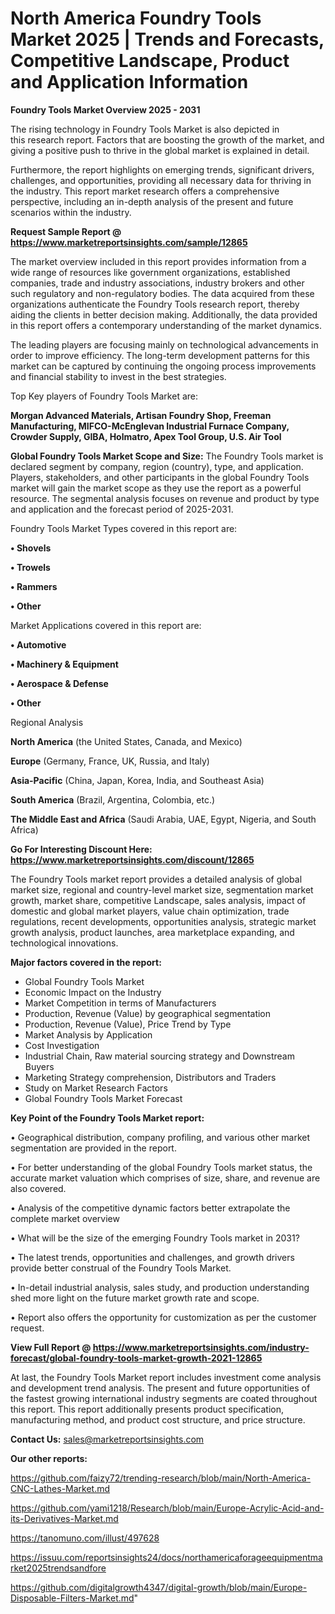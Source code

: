  # North America Foundry Tools Market 2025 | Trends and Forecasts, Competitive Landscape, Product and Application Information

<Strong> Foundry Tools Market Overview 2025 - 2031</strong>

The rising technology in Foundry Tools Market is also depicted in this research report. Factors that are boosting the growth of the market, and giving a positive push to thrive in the global market is explained in detail.

Furthermore, the report highlights on emerging trends, significant drivers, challenges, and opportunities, providing all necessary data for thriving in the industry. This report market research offers a comprehensive perspective, including an in-depth analysis of the present and future scenarios within the industry.

<strong>Request Sample Report @ <a href=https://www.marketreportsinsights.com/sample/12865>https://www.marketreportsinsights.com/sample/12865</a></strong>

The market overview included in this report provides information from a wide range of resources like government organizations, established companies, trade and industry associations, industry brokers and other such regulatory and non-regulatory bodies. The data acquired from these organizations authenticate the Foundry Tools research report, thereby aiding the clients in better decision making. Additionally, the data provided in this report offers a contemporary understanding of the market dynamics.

The leading players are focusing mainly on technological advancements in order to improve efficiency. The long-term development patterns for this market can be captured by continuing the ongoing process improvements and financial stability to invest in the best strategies.

Top Key players of Foundry Tools Market are:

<strong>Morgan Advanced Materials, Artisan Foundry Shop, Freeman Manufacturing, MIFCO-McEnglevan Industrial Furnace Company, Crowder Supply, GIBA, Holmatro, Apex Tool Group, U.S. Air Tool</strong>

<strong><b>Global Foundry Tools Market Scope and Size:</b></strong>
The Foundry Tools market is declared segment by company, region (country), type, and application. Players, stakeholders, and other participants in the global Foundry Tools market will gain the market scope as they use the report as a powerful resource. The segmental analysis focuses on revenue and product by type and application and the forecast period of 2025-2031.

Foundry Tools Market Types covered in this report are:

<strong>• Shovels

• Trowels

• Rammers

• Other</strong>

Market Applications covered in this report are:

<strong>• Automotive

• Machinery & Equipment

• Aerospace & Defense

• Other</strong> 

Regional Analysis

<strong>North America</strong> (the United States, Canada, and Mexico)

<strong>Europe</strong> (Germany, France, UK, Russia, and Italy)

<strong>Asia-Pacific</strong> (China, Japan, Korea, India, and Southeast Asia)

<strong>South America</strong> (Brazil, Argentina, Colombia, etc.)

<strong>The Middle East and Africa</strong> (Saudi Arabia, UAE, Egypt, Nigeria, and South Africa)

<strong>Go For Interesting Discount Here: <a href=https://www.marketreportsinsights.com/discount/12865>https://www.marketreportsinsights.com/discount/12865</a></strong>

The Foundry Tools market report provides a detailed analysis of global market size, regional and country-level market size, segmentation market growth, market share, competitive Landscape, sales analysis, impact of domestic and global market players, value chain optimization, trade regulations, recent developments, opportunities analysis, strategic market growth analysis, product launches, area marketplace expanding, and technological innovations.

<strong><b>Major factors covered in the report:</b></strong>
<ul>
  <li>Global Foundry Tools Market </li>
  <li>Economic Impact on the Industry</li>
  <li>Market Competition in terms of Manufacturers</li>
  <li>Production, Revenue (Value) by geographical segmentation</li>
  <li>Production, Revenue (Value), Price Trend by Type</li>
  <li>Market Analysis by Application</li>
  <li>Cost Investigation</li>
  <li>Industrial Chain, Raw material sourcing strategy and Downstream Buyers</li>
  <li>Marketing Strategy comprehension, Distributors and Traders</li>
  <li>Study on Market Research Factors</li>
  <li>Global Foundry Tools Market Forecast</li>
</ul>

<strong><b>Key Point of the Foundry Tools Market report:</b></strong>

• Geographical distribution, company profiling, and various other market segmentation are provided in the report.

• For better understanding of the global Foundry Tools market status, the accurate market valuation which comprises of size, share, and revenue are also covered.

• Analysis of the competitive dynamic factors better extrapolate the complete market overview

• What will be the size of the emerging Foundry Tools market in 2031?

• The latest trends, opportunities and challenges, and growth drivers provide better construal of the Foundry Tools Market.

• In-detail industrial analysis, sales study, and production understanding shed more light on the future market growth rate and scope.

• Report also offers the opportunity for customization as per the customer request.

<strong><b>View Full Report @ <a href=https://www.marketreportsinsights.com/industry-forecast/global-foundry-tools-market-growth-2021-12865>https://www.marketreportsinsights.com/industry-forecast/global-foundry-tools-market-growth-2021-12865</a></b></strong>


At last, the Foundry Tools Market report includes investment come analysis and development trend analysis. The present and future opportunities of the fastest growing international industry segments are coated throughout this report. This report additionally presents product specification, manufacturing method, and product cost structure, and price structure.

<strong>Contact Us:</strong>
sales@marketreportsinsights.com

<strong>Our other reports:</strong>

<a href=https://github.com/faizy72/trending-research/blob/main/North-America-CNC-Lathes-Market.md>https://github.com/faizy72/trending-research/blob/main/North-America-CNC-Lathes-Market.md</a>

<a href=https://github.com/yami1218/Research/blob/main/Europe-Acrylic-Acid-and-its-Derivatives-Market.md>https://github.com/yami1218/Research/blob/main/Europe-Acrylic-Acid-and-its-Derivatives-Market.md</a>

<a href=https://tanomuno.com/illust/497628>https://tanomuno.com/illust/497628</a>

<a href=https://issuu.com/reportsinsights24/docs/northamericaforageequipmentmarket2025trendsandfore>https://issuu.com/reportsinsights24/docs/northamericaforageequipmentmarket2025trendsandfore</a>

<a href=https://github.com/digitalgrowth4347/digital-growth/blob/main/Europe-Disposable-Filters-Market.md>https://github.com/digitalgrowth4347/digital-growth/blob/main/Europe-Disposable-Filters-Market.md</a>"
